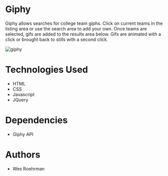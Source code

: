 # Giphy

Giphy allows searches for college team giphs.  Click on current teams in the listing area or use the search area to add your own.  Once teams are selected, gifs are added to the results area below.  Gifs are animated with a click or brought back to stills with a second click.

![giphy](https://user-images.githubusercontent.com/36867791/51576413-bb146f00-1e7b-11e9-8e8d-6bcf685cbe25.png)

# Technologies Used

* HTML
* CSS
* Javascript
* JQuery

# Dependencies

* Giphy API

# Authors

* Wes Roehrman




